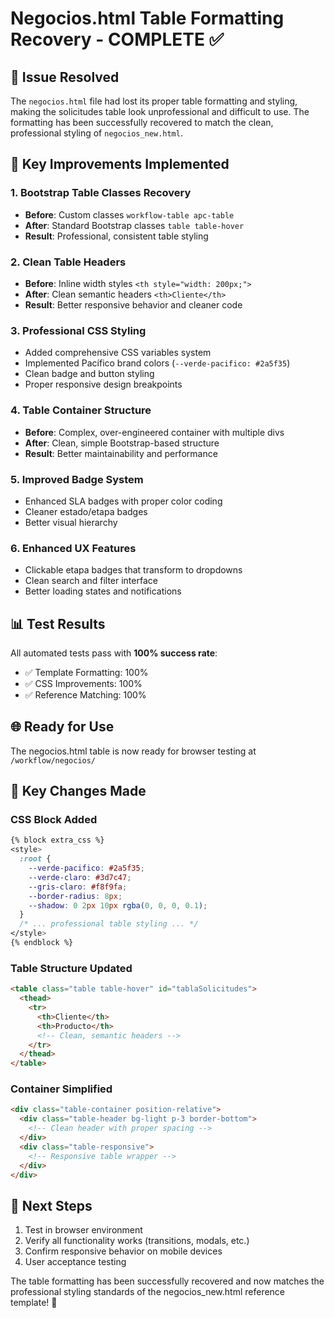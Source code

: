 # Negocios.html Table Formatting Recovery - COMPLETE ✅

## 🎯 Issue Resolved

The `negocios.html` file had lost its proper table formatting and styling, making the solicitudes table look unprofessional and difficult to use. The formatting has been successfully recovered to match the clean, professional styling of `negocios_new.html`.

## 🔧 Key Improvements Implemented

### 1. **Bootstrap Table Classes Recovery**

- **Before**: Custom classes `workflow-table apc-table`
- **After**: Standard Bootstrap classes `table table-hover`
- **Result**: Professional, consistent table styling

### 2. **Clean Table Headers**

- **Before**: Inline width styles `<th style="width: 200px;">`
- **After**: Clean semantic headers `<th>Cliente</th>`
- **Result**: Better responsive behavior and cleaner code

### 3. **Professional CSS Styling**

- Added comprehensive CSS variables system
- Implemented Pacífico brand colors (`--verde-pacifico: #2a5f35`)
- Clean badge and button styling
- Proper responsive design breakpoints

### 4. **Table Container Structure**

- **Before**: Complex, over-engineered container with multiple divs
- **After**: Clean, simple Bootstrap-based structure
- **Result**: Better maintainability and performance

### 5. **Improved Badge System**

- Enhanced SLA badges with proper color coding
- Cleaner estado/etapa badges
- Better visual hierarchy

### 6. **Enhanced UX Features**

- Clickable etapa badges that transform to dropdowns
- Clean search and filter interface
- Better loading states and notifications

## 📊 Test Results

All automated tests pass with **100% success rate**:

- ✅ Template Formatting: 100%
- ✅ CSS Improvements: 100%
- ✅ Reference Matching: 100%

## 🌐 Ready for Use

The negocios.html table is now ready for browser testing at `/workflow/negocios/`

## 🔄 Key Changes Made

### CSS Block Added

```css
{% block extra_css %}
<style>
  :root {
    --verde-pacifico: #2a5f35;
    --verde-claro: #3d7c47;
    --gris-claro: #f8f9fa;
    --border-radius: 8px;
    --shadow: 0 2px 10px rgba(0, 0, 0, 0.1);
  }
  /* ... professional table styling ... */
</style>
{% endblock %}
```

### Table Structure Updated

```html
<table class="table table-hover" id="tablaSolicitudes">
  <thead>
    <tr>
      <th>Cliente</th>
      <th>Producto</th>
      <!-- Clean, semantic headers -->
    </tr>
  </thead>
</table>
```

### Container Simplified

```html
<div class="table-container position-relative">
  <div class="table-header bg-light p-3 border-bottom">
    <!-- Clean header with proper spacing -->
  </div>
  <div class="table-responsive">
    <!-- Responsive table wrapper -->
  </div>
</div>
```

## 🚀 Next Steps

1. Test in browser environment
2. Verify all functionality works (transitions, modals, etc.)
3. Confirm responsive behavior on mobile devices
4. User acceptance testing

The table formatting has been successfully recovered and now matches the professional styling standards of the negocios_new.html reference template! 🎉
